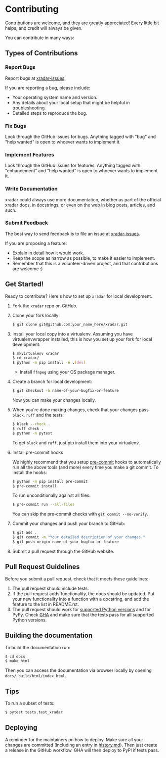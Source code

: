 # Contributing

Contributions are welcome, and they are greatly appreciated! Every little bit
helps, and credit will always be given.

You can contribute in many ways:

## Types of Contributions

### Report Bugs

Report bugs at [xradar-issues](https://github.com/openradar/xradar/issues).

If you are reporting a bug, please include:

* Your operating system name and version.
* Any details about your local setup that might be helpful in troubleshooting.
* Detailed steps to reproduce the bug.

### Fix Bugs

Look through the GitHub issues for bugs. Anything tagged with "bug" and "help
wanted" is open to whoever wants to implement it.

### Implement Features

Look through the GitHub issues for features. Anything tagged with "enhancement"
and "help wanted" is open to whoever wants to implement it.

### Write Documentation

xradar could always use more documentation, whether as part of the
official xradar docs, in docstrings, or even on the web in blog posts,
articles, and such.

### Submit Feedback

The best way to send feedback is to file an issue at [xradar-issues](https://github.com/openradar/xradar/issues).

If you are proposing a feature:

* Explain in detail how it would work.
* Keep the scope as narrow as possible, to make it easier to implement.
* Remember that this is a volunteer-driven project, and that contributions
  are welcome :)

## Get Started!

Ready to contribute? Here's how to set up `xradar` for local development.

1. Fork the `xradar` repo on GitHub.
2. Clone your fork locally:

   ```bash
   $ git clone git@github.com:your_name_here/xradar.git
   ```

3. Install your local copy into a virtualenv. Assuming you have virtualenvwrapper installed, this is how you set up your fork for local development:

   ```bash
   $ mkvirtualenv xradar
   $ cd xradar/
   $ python -m pip install -e .[dev]
   ```

   * Install `ffmpeg` using your OS package manager.

4. Create a branch for local development:

   ```bash
   $ git checkout -b name-of-your-bugfix-or-feature
   ```
   Now you can make your changes locally.

5. When you're done making changes, check that your changes pass `black`, `ruff` and the
   tests:

   ```bash
   $ black --check .
   $ ruff check .
   $ python -m pytest
   ```
   To get `black` and `ruff`, just pip install them into your virtualenv.

6. Install pre-commit hooks

   We highly recommend that you setup [pre-commit](https://pre-commit.com/) hooks to automatically
   run all the above tools (and more) every time you make a git commit. To install the hooks:

   ```bash
   $ python -m pip install pre-commit
   $ pre-commit install
   ```
   To run unconditionally against all files:

   ```bash
   $ pre-commit run --all-files
   ```
   You can skip the pre-commit checks with ``git commit --no-verify``.

7. Commit your changes and push your branch to GitHub:

   ```bash
   $ git add .
   $ git commit -m "Your detailed description of your changes."
   $ git push origin name-of-your-bugfix-or-feature
   ```

8. Submit a pull request through the GitHub website.

## Pull Request Guidelines

Before you submit a pull request, check that it meets these guidelines:

1. The pull request should include tests.
2. If the pull request adds functionality, the docs should be updated. Put
   your new functionality into a function with a docstring, and add the
   feature to the list in README.rst.
3. The pull request should work for [supported Python versions](https://endoflife.date/python) and for PyPy. Check
   [GHA](https://github.com/openradar/xradar/actions)
   and make sure that the tests pass for all supported Python versions.

## Building the documentation

To build the documentation run:

   ```bash
   $ cd docs
   $ make html
   ```
Then you can access the documentation via browser locally by opening `docs/_build/html/index.html`.

## Tips

To run a subset of tests:

   ```bash
   $ pytest tests.test_xradar
   ```

## Deploying

A reminder for the maintainers on how to deploy.
Make sure all your changes are committed (including an entry in [history.md](https://github.com/openradar/xradar/blob/main/docs/history.md)).
Then just create a release in the GitHub workflow. GHA will then deploy to PyPI if tests pass.
